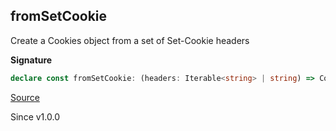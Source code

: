 ## fromSetCookie

Create a Cookies object from a set of Set-Cookie headers

**Signature**

```ts
declare const fromSetCookie: (headers: Iterable<string> | string) => Cookies
```

[Source](https://github.com/Effect-TS/effect/tree/main/packages/platform/src/Cookies.ts#L146)

Since v1.0.0
